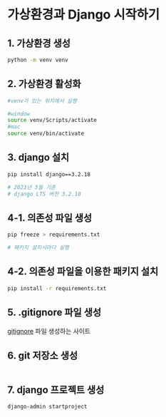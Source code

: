 # 가상환경과 Django 시작하기

## 1. 가상환경 생성
```bash
python -m venv venv
```
## 2. 가상환경 활성화
```bash
#venv가 있는 위치에서 실행

#window
source venv/Scripts/activate
#mac
source venv/bin/activate
```
## 3. django 설치
```bash
pip install django==3.2.18

# 2023년 3월 기준 
# django LTS 버전 3.2.18
```
## 4-1. 의존성 파일 생성
```bash
pip freeze > requirements.txt

# 패키지 설치시마다 실행
```
## 4-2. 의존성 파일을 이용한 패키지 설치
```bash
pip install -r requirements.txt
```
## 5. .gitignore 파일 생성
[gitignore](https://www.toptal.com/developers/gitignore) 파일 생성하는 사이트

## 6. git 저장소 생성
```bash
```
## 7. django 프로젝트 생성
```bash
django-admin startproject 
```
 